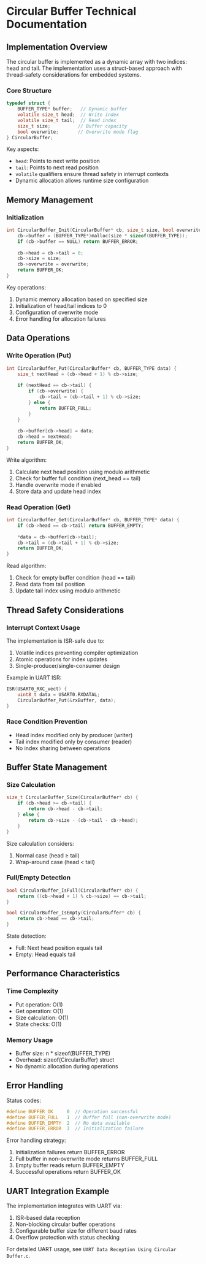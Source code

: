 # Circular Buffer Technical Documentation

## Implementation Overview

The circular buffer is implemented as a dynamic array with two indices: head and tail. The implementation uses a struct-based approach with thread-safety considerations for embedded systems.

### Core Structure

```c
typedef struct {
    BUFFER_TYPE* buffer;   // Dynamic buffer
    volatile size_t head;  // Write index
    volatile size_t tail;  // Read index
    size_t size;          // Buffer capacity
    bool overwrite;       // Overwrite mode flag
} CircularBuffer;
```

Key aspects:
- `head`: Points to next write position
- `tail`: Points to next read position
- `volatile` qualifiers ensure thread safety in interrupt contexts
- Dynamic allocation allows runtime size configuration

## Memory Management

### Initialization
```c
int CircularBuffer_Init(CircularBuffer* cb, size_t size, bool overwrite) {
    cb->buffer = (BUFFER_TYPE*)malloc(size * sizeof(BUFFER_TYPE));
    if (cb->buffer == NULL) return BUFFER_ERROR;
    
    cb->head = cb->tail = 0;
    cb->size = size;
    cb->overwrite = overwrite;
    return BUFFER_OK;
}
```

Key operations:
1. Dynamic memory allocation based on specified size
2. Initialization of head/tail indices to 0
3. Configuration of overwrite mode
4. Error handling for allocation failures

## Data Operations

### Write Operation (Put)
```c
int CircularBuffer_Put(CircularBuffer* cb, BUFFER_TYPE data) {
    size_t nextHead = (cb->head + 1) % cb->size;
    
    if (nextHead == cb->tail) {
        if (cb->overwrite) {
            cb->tail = (cb->tail + 1) % cb->size;
        } else {
            return BUFFER_FULL;
        }
    }
    
    cb->buffer[cb->head] = data;
    cb->head = nextHead;
    return BUFFER_OK;
}
```

Write algorithm:
1. Calculate next head position using modulo arithmetic
2. Check for buffer full condition (next_head == tail)
3. Handle overwrite mode if enabled
4. Store data and update head index

### Read Operation (Get)
```c
int CircularBuffer_Get(CircularBuffer* cb, BUFFER_TYPE* data) {
    if (cb->head == cb->tail) return BUFFER_EMPTY;
    
    *data = cb->buffer[cb->tail];
    cb->tail = (cb->tail + 1) % cb->size;
    return BUFFER_OK;
}
```

Read algorithm:
1. Check for empty buffer condition (head == tail)
2. Read data from tail position
3. Update tail index using modulo arithmetic

## Thread Safety Considerations

### Interrupt Context Usage
The implementation is ISR-safe due to:
1. Volatile indices preventing compiler optimization
2. Atomic operations for index updates
3. Single-producer/single-consumer design

Example in UART ISR:
```c
ISR(USART0_RXC_vect) {
    uint8_t data = USART0.RXDATAL;
    CircularBuffer_Put(&rxBuffer, data);
}
```

### Race Condition Prevention
- Head index modified only by producer (writer)
- Tail index modified only by consumer (reader)
- No index sharing between operations

## Buffer State Management

### Size Calculation
```c
size_t CircularBuffer_Size(CircularBuffer* cb) {
    if (cb->head >= cb->tail) {
        return cb->head - cb->tail;
    } else {
        return cb->size - (cb->tail - cb->head);
    }
}
```

Size calculation considers:
1. Normal case (head ≥ tail)
2. Wrap-around case (head < tail)

### Full/Empty Detection
```c
bool CircularBuffer_IsFull(CircularBuffer* cb) {
    return ((cb->head + 1) % cb->size) == cb->tail;
}

bool CircularBuffer_IsEmpty(CircularBuffer* cb) {
    return cb->head == cb->tail;
}
```

State detection:
- Full: Next head position equals tail
- Empty: Head equals tail

## Performance Characteristics

### Time Complexity
- Put operation: O(1)
- Get operation: O(1)
- Size calculation: O(1)
- State checks: O(1)

### Memory Usage
- Buffer size: n * sizeof(BUFFER_TYPE)
- Overhead: sizeof(CircularBuffer) struct
- No dynamic allocation during operations

## Error Handling

Status codes:
```c
#define BUFFER_OK     0  // Operation successful
#define BUFFER_FULL   1  // Buffer full (non-overwrite mode)
#define BUFFER_EMPTY  2  // No data available
#define BUFFER_ERROR  3  // Initialization failure
```

Error handling strategy:
1. Initialization failures return BUFFER_ERROR
2. Full buffer in non-overwrite mode returns BUFFER_FULL
3. Empty buffer reads return BUFFER_EMPTY
4. Successful operations return BUFFER_OK

## UART Integration Example

The implementation integrates with UART via:
1. ISR-based data reception
2. Non-blocking circular buffer operations
3. Configurable buffer size for different baud rates
4. Overflow protection with status checking

For detailed UART usage, see `UART Data Reception Using Circular Buffer.c`.
